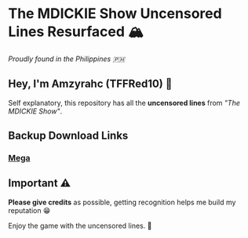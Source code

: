 # The MDICKIE Show Uncensored Lines Resurfaced 🏔️
*Proudly found in the Philippines 🇵🇭*

## Hey, I'm Amzyrahc (TFFRed10) 👋
Self explanatory, this repository has all the **uncensored lines** from *"The MDICKIE Show"*.

## Backup Download Links
### [Mega](https://mega.nz/file/mc9VkKIY#Uyk5uCFzxJWnxYjBq6KWfV8TwZcu6iwTxZKD5HstmAk)

## Important ⚠
**Please give credits** as possible, getting recognition helps me build my reputation 😁


Enjoy the game with the uncensored lines. 🤗

